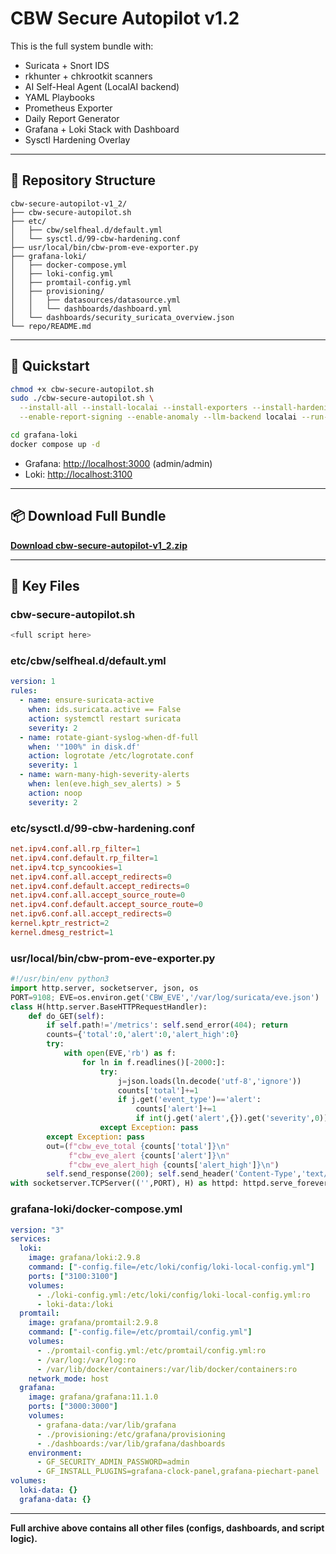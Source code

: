 # CBW Secure Autopilot v1.2
This is the full system bundle with:
- Suricata + Snort IDS
- rkhunter + chkrootkit scanners
- AI Self-Heal Agent (LocalAI backend)
- YAML Playbooks
- Prometheus Exporter
- Daily Report Generator
- Grafana + Loki Stack with Dashboard
- Sysctl Hardening Overlay

---

## 📁 Repository Structure
```
cbw-secure-autopilot-v1_2/
├── cbw-secure-autopilot.sh
├── etc/
│   ├── cbw/selfheal.d/default.yml
│   └── sysctl.d/99-cbw-hardening.conf
├── usr/local/bin/cbw-prom-eve-exporter.py
├── grafana-loki/
│   ├── docker-compose.yml
│   ├── loki-config.yml
│   ├── promtail-config.yml
│   ├── provisioning/
│   │   ├── datasources/datasource.yml
│   │   └── dashboards/dashboard.yml
│   └── dashboards/security_suricata_overview.json
└── repo/README.md
```

---

## 🚀 Quickstart
```bash
chmod +x cbw-secure-autopilot.sh
sudo ./cbw-secure-autopilot.sh \
  --install-all --install-localai --install-exporters --install-hardening \
  --enable-report-signing --enable-anomaly --llm-backend localai --run-once

cd grafana-loki
docker compose up -d
```
- Grafana: <http://localhost:3000> (admin/admin)
- Loki: <http://localhost:3100>

---

## 📦 Download Full Bundle
**[Download cbw-secure-autopilot-v1_2.zip](sandbox:/mnt/data/cbw-secure-autopilot-v1_2.zip)**

---

## 📂 Key Files
### cbw-secure-autopilot.sh
```bash
<full script here>
```

### etc/cbw/selfheal.d/default.yml
```yaml
version: 1
rules:
  - name: ensure-suricata-active
    when: ids.suricata.active == False
    action: systemctl restart suricata
    severity: 2
  - name: rotate-giant-syslog-when-df-full
    when: '"100%" in disk.df'
    action: logrotate /etc/logrotate.conf
    severity: 1
  - name: warn-many-high-severity-alerts
    when: len(eve.high_sev_alerts) > 5
    action: noop
    severity: 2
```

### etc/sysctl.d/99-cbw-hardening.conf
```conf
net.ipv4.conf.all.rp_filter=1
net.ipv4.conf.default.rp_filter=1
net.ipv4.tcp_syncookies=1
net.ipv4.conf.all.accept_redirects=0
net.ipv4.conf.default.accept_redirects=0
net.ipv4.conf.all.accept_source_route=0
net.ipv4.conf.default.accept_source_route=0
net.ipv6.conf.all.accept_redirects=0
kernel.kptr_restrict=2
kernel.dmesg_restrict=1
```

### usr/local/bin/cbw-prom-eve-exporter.py
```python
#!/usr/bin/env python3
import http.server, socketserver, json, os
PORT=9108; EVE=os.environ.get('CBW_EVE','/var/log/suricata/eve.json')
class H(http.server.BaseHTTPRequestHandler):
    def do_GET(self):
        if self.path!='/metrics': self.send_error(404); return
        counts={'total':0,'alert':0,'alert_high':0}
        try:
            with open(EVE,'rb') as f:
                for ln in f.readlines()[-2000:]:
                    try:
                        j=json.loads(ln.decode('utf-8','ignore'))
                        counts['total']+=1
                        if j.get('event_type')=='alert':
                            counts['alert']+=1
                            if int(j.get('alert',{}).get('severity',0))>=2: counts['alert_high']+=1
                    except Exception: pass
        except Exception: pass
        out=(f"cbw_eve_total {counts['total']}\n"
             f"cbw_eve_alert {counts['alert']}\n"
             f"cbw_eve_alert_high {counts['alert_high']}\n")
        self.send_response(200); self.send_header('Content-Type','text/plain; version=0.0.4'); self.end_headers(); self.wfile.write(out.encode())
with socketserver.TCPServer(('',PORT), H) as httpd: httpd.serve_forever()
```

### grafana-loki/docker-compose.yml
```yaml
version: "3"
services:
  loki:
    image: grafana/loki:2.9.8
    command: ["-config.file=/etc/loki/config/loki-local-config.yml"]
    ports: ["3100:3100"]
    volumes:
      - ./loki-config.yml:/etc/loki/config/loki-local-config.yml:ro
      - loki-data:/loki
  promtail:
    image: grafana/promtail:2.9.8
    command: ["-config.file=/etc/promtail/config.yml"]
    volumes:
      - ./promtail-config.yml:/etc/promtail/config.yml:ro
      - /var/log:/var/log:ro
      - /var/lib/docker/containers:/var/lib/docker/containers:ro
    network_mode: host
  grafana:
    image: grafana/grafana:11.1.0
    ports: ["3000:3000"]
    volumes:
      - grafana-data:/var/lib/grafana
      - ./provisioning:/etc/grafana/provisioning
      - ./dashboards:/var/lib/grafana/dashboards
    environment:
      - GF_SECURITY_ADMIN_PASSWORD=admin
      - GF_INSTALL_PLUGINS=grafana-clock-panel,grafana-piechart-panel
volumes:
  loki-data: {}
  grafana-data: {}
```

---

**Full archive above contains all other files (configs, dashboards, and script logic).**

